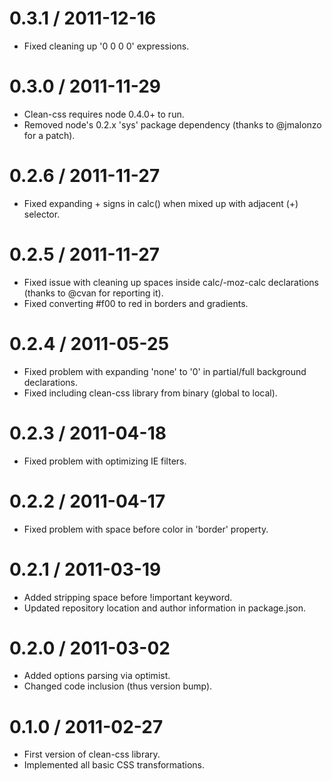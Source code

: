 0.3.1 / 2011-12-16
==================
  
  * Fixed cleaning up '0 0 0 0' expressions. 

0.3.0 / 2011-11-29
==================
  
  * Clean-css requires node 0.4.0+ to run.
  * Removed node's 0.2.x 'sys' package dependency (thanks to @jmalonzo for a patch).

0.2.6 / 2011-11-27
==================

  * Fixed expanding + signs in calc() when mixed up with adjacent (+) selector.

0.2.5 / 2011-11-27
==================

  * Fixed issue with cleaning up spaces inside calc/-moz-calc declarations (thanks to @cvan for reporting it).
  * Fixed converting #f00 to red in borders and gradients.

0.2.4 / 2011-05-25
==================

  * Fixed problem with expanding 'none' to '0' in partial/full background declarations.
  * Fixed including clean-css library from binary (global to local).

0.2.3 / 2011-04-18
==================

  * Fixed problem with optimizing IE filters.

0.2.2 / 2011-04-17
==================

  * Fixed problem with space before color in 'border' property.

0.2.1 / 2011-03-19
==================

  * Added stripping space before !important keyword.
  * Updated repository location and author information in package.json.

0.2.0 / 2011-03-02 
==================

  * Added options parsing via optimist.
  * Changed code inclusion (thus version bump).
  
0.1.0 / 2011-02-27
==================

  * First version of clean-css library.
  * Implemented all basic CSS transformations.